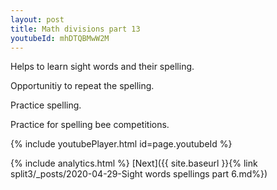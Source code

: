 ```yaml
---
layout: post
title: Math divisions part 13
youtubeId: mhDTQBMwW2M
---
```

 
 
Helps to learn sight words and their spelling.

Opportunitiy to repeat the spelling. 

Practice spelling. 
 
Practice for spelling bee competitions. 
 
{% include youtubePlayer.html id=page.youtubeId %}
 
 
{% include analytics.html %} 
[Next]({{ site.baseurl }}{% link  split3/_posts/2020-04-29-Sight words spellings part 6.md%})
 
